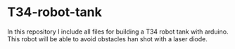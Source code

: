 # T34-robot-tank
In this repository I include all files for building a T34 robot tank with arduino. This robot will be able to avoid obstacles han shot with a laser diode.
